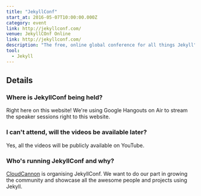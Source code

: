 ```yaml
---
title: "JekyllConf"
start_at: 2016-05-07T10:00:00.000Z
category: event
link: http://jekyllconf.com/
venue: JekyllCOnf Online
link: http://jekyllconf.com/
description: "The free, online global conference for all things Jekyll"
tool:
  - Jekyll
---
```

## Details

### Where is JekyllConf being held?

Right here on this website! We're using Google Hangouts on Air to stream the speaker sessions right to this website.

### I can't attend, will the videos be available later?

Yes, all the videos will be publicly available on YouTube.

### Who's running JekyllConf and why?

[CloudCannon](http://cloudcannon.com/) is organising JekyllConf. We want to do our part in growing the community and showcase all the awesome people and projects using Jekyll.





